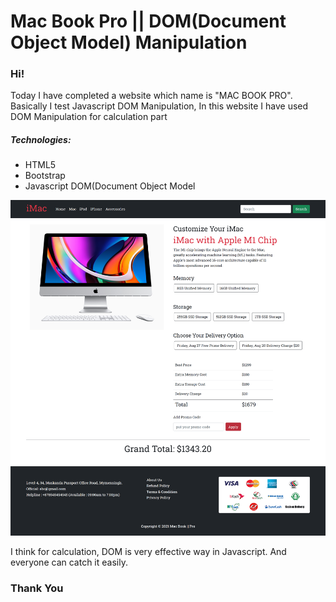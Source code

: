 # Mac Book Pro || DOM(Document Object Model) Manipulation

<h3>Hi!</h3>
<p>Today I have completed a website which name is "MAC BOOK PRO". <br> Basically I test Javascript DOM Manipulation, In this website I have used DOM Manipulation for calculation part</p>
<h5>Technologies:</h5>
<ul>
<li>HTML5</li>
<li>Bootstrap</li>
<li>Javascript DOM(Document Object Model</li>
</ul>
<img src="images/mac-book.netlify.app_-min.png" alt="Mac Book website">

<p>I think for calculation, DOM is very effective way in Javascript. And everyone can catch it easily.</p>
<h3>Thank You</h3>